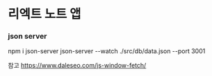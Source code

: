 # 리엑트 노트 앱

### json server

npm i json-server
json-server --watch ./src/db/data.json --port 3001

참고
https://www.daleseo.com/js-window-fetch/
